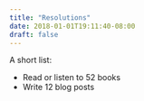 ```yaml
---
title: "Resolutions"
date: 2018-01-01T19:11:40-08:00
draft: false
---
```


A short list:

* Read or listen to 52 books
* Write 12 blog posts
